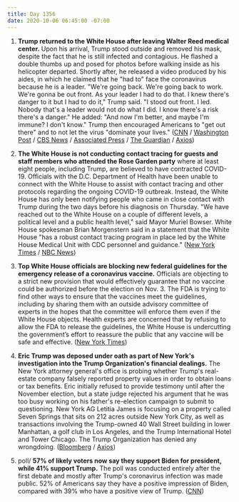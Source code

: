 ```yaml
---
title: Day 1356
date: 2020-10-06 06:45:00 -07:00
---
```


1. **Trump returned to the White House after leaving Walter Reed medical center.** Upon his arrival, Trump stood outside and removed his mask, despite the fact that he is still infected and contagious. He flashed a double thumbs up and posed for photos before walking inside as his helicopter departed. Shortly after, he released a video produced by his aides, in which he claimed that he "had to" face the coronavirus because he is a leader. "We're going back. We're going back to work. We're gonna be out front. As your leader I had to do that. I knew there's danger to it but I had to do it," Trump said. "I stood out front. I led. Nobody that's a leader would not do what I did. I know there's a risk there's a danger." He added: "And now I'm better, and maybe I'm immune? I don't know." Trump then encouraged Americans to "get out there" and to not let the virus "dominate your lives." ([CNN](https://www.cnn.com/2020/10/05/politics/donald-trump-covid-condition-walter-reed/index.html) / [Washington Post](https://www.washingtonpost.com/politics/trump-walter-reed-discharge-mask/2020/10/05/91edbe9a-071a-11eb-859b-f9c27abe638d_story.html) / [CBS News](https://www.cbsnews.com/live-updates/trump-covid-19-white-houe-walter-reed-discharge/) / [Associated Press](https://apnews.com/article/a037f5cf6d6f14f90313a3aa7cd58043) / [The Guardian](https://www.theguardian.com/us-news/2020/oct/05/donald-trump-walter-reed-hospital-covid-19) / [Axios](https://www.axios.com/trump-coronavirus-feeling-better-immune-claime-68b22440-257e-45a2-8fa7-fb8f697eb6f3.html))

2. **The White House is not conducting contact tracing for guests and staff members who attended the Rose Garden party** where at least eight people, including Trump, are believed to have contracted COVID-19. Officials with the D.C. Department of Health have been unable to connect with the White House to assist with contact tracing and other protocols regarding the ongoing COVID-19 outbreak. Instead, the White House has only been notifying people who came in close contact with Trump during the two days before his diagnosis on Thursday. "We have reached out to the White House on a couple of different levels, a political level and a public health level," said Mayor Muriel Bowser. White House spokesman Brian Morgenstern said in a statement that the White House "has a robust contact tracing program in place led by the White House Medical Unit with CDC personnel and guidance." ([New York Times](https://www.nytimes.com/2020/10/05/health/contact-tracing-white-house.html) / [NBC News](https://www.nbcnews.com/politics/white-house/d-c-gov-t-says-it-s-been-unable-connect-n1242243))

3. **Top White House officials are blocking new federal guidelines for the emergency release of a coronavirus vaccine.** Officials are objecting to a strict new provision that would effectively guarantee that no vaccine could be authorized before the election on Nov. 3. The FDA is trying to find other ways to ensure that the vaccines meet the guidelines, including by sharing them with an outside advisory committee of experts in the hopes that the committee will enforce them even if the White House objects. Health experts are concerned that by refusing to allow the FDA to release the guidelines, the White House is undercutting the government’s effort to reassure the public that any vaccine will be safe and effective. ([New York Times](https://www.nytimes.com/2020/10/05/us/politics/coronavirus-vaccine-guidelines.html))

4. **Eric Trump was deposed under oath as part of New York's investigation into the Trump Organization's financial dealings.** The New York attorney general's office is probing whether Trump's real-estate company falsely reported property values in order to obtain loans or tax benefits. Eric initially refused to provide testimony until after the November election, but a state judge rejected his argument that he was too busy working on his father's re-election campaign to submit to questioning. New York AG Letitia James is focusing on a property called Seven Springs that sits on 212 acres outside New York City, as well as transactions involving the Trump-owned 40 Wall Street building in lower Manhattan, a golf club in Los Angeles, and the Trump International Hotel and Tower Chicago. The Trump Organization has denied any wrongdoing. ([Bloomberg](https://www.bloomberg.com/news/articles/2020-10-05/eric-trump-testifies-in-new-york-ag-s-asset-valuation-probe?sref=yLCixKPR) / [Axios](https://www.axios.com/eric-trump-deposed-new-york-14366fb9-19b0-4e60-9f42-0bcaa6495608.html))

5. poll/ **57% of likely voters now say they support Biden for president, while 41% support Trump.** The poll was conducted entirely after the first debate and mostly after Trump's coronavirus infection was made public. 52% of Americans say they have a positive impression of Biden, compared with 39% who have a positive view of Trump. ([CNN](https://www.cnn.com/2020/10/06/politics/cnn-poll-biden-trump-2020-election/index.html))